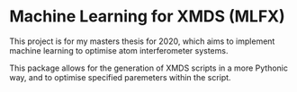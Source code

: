 # Machine Learning for XMDS (MLFX)
This project is for my masters thesis for 2020, which aims to implement machine learning to optimise atom interferometer systems.

This package allows for the generation of XMDS scripts in a more Pythonic way, and to optimise specified paremeters within the script.